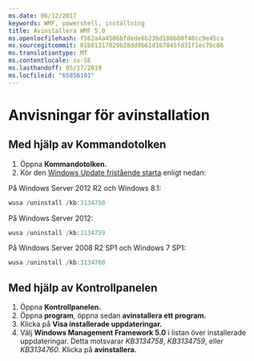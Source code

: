 ```yaml
---
ms.date: 06/12/2017
keywords: WMF, powershell, inställning
title: Avinstallera WMF 5.0
ms.openlocfilehash: f562a4a4506bfdede6b23bd186b80f40cc9e45ca
ms.sourcegitcommit: 01b81317029b28dd9b61d167045fd31f1ec7bc06
ms.translationtype: MT
ms.contentlocale: sv-SE
ms.lasthandoff: 05/17/2019
ms.locfileid: "65856191"
---
```

# <a name="uninstallation-instructions"></a>Anvisningar för avinstallation

## <a name="using-command-prompt"></a>Med hjälp av Kommandotolken

1. Öppna **Kommandotolken.**
2. Kör den [Windows Update fristående starta](https://support.microsoft.com/en-us/kb/934307) enligt nedan:

På Windows Server 2012 R2 och Windows 8.1:

```powershell
wusa /uninstall /kb:3134758
```

På Windows Server 2012:

```powershell
wusa /uninstall /kb:3134759
```

På Windows Server 2008 R2 SP1 och Windows 7 SP1:

```powershell
wusa /uninstall /kb:3134760
```

## <a name="using-control-panel"></a>Med hjälp av Kontrollpanelen

1. Öppna **Kontrollpanelen.**
2. Öppna **program**, öppna sedan **avinstallera ett program.**
3. Klicka på **Visa installerade uppdateringar.**
4. Välj **Windows Management Framework 5.0** i listan över installerade uppdateringar. Detta motsvarar *KB3134758*, *KB3134759*, eller *KB3134760*. Klicka på **avinstallera.**
